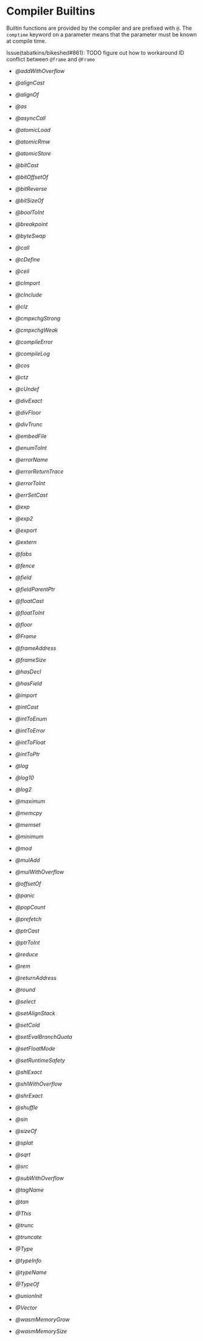 # Compiler Builtins

Builtin functions are provided by the compiler and are prefixed with `@`. The `comptime` keyword on a parameter means that the parameter must be known at compile time.

Issue(tabatkins/bikeshed#861): TODO figure out how to workaround ID conflict between `@frame` and `@Frame`

* <dfn>@addWithOverflow</dfn>

* <dfn>@alignCast</dfn>

* <dfn>@alignOf</dfn>

* <dfn>@as</dfn>

* <dfn>@asyncCall</dfn>

* <dfn>@atomicLoad</dfn>

* <dfn>@atomicRmw</dfn>

* <dfn>@atomicStore</dfn>

* <dfn>@bitCast</dfn>

* <dfn>@bitOffsetOf</dfn>

* <dfn>@bitReverse</dfn>

* <dfn>@bitSizeOf</dfn>

* <dfn>@boolToInt</dfn>

* <dfn>@breakpoint</dfn>

* <dfn>@byteSwap</dfn>

* <dfn>@call</dfn>

* <dfn>@cDefine</dfn>

* <dfn>@ceil</dfn>

* <dfn>@cImport</dfn>

* <dfn>@cInclude</dfn>

* <dfn>@clz</dfn>

* <dfn>@cmpxchgStrong</dfn>

* <dfn>@cmpxchgWeak</dfn>

* <dfn>@compileError</dfn>

* <dfn>@compileLog</dfn>

* <dfn>@cos</dfn>

* <dfn>@ctz</dfn>

* <dfn>@cUndef</dfn>

* <dfn>@divExact</dfn>

* <dfn>@divFloor</dfn>

* <dfn>@divTrunc</dfn>

* <dfn>@embedFile</dfn>

* <dfn>@enumToInt</dfn>

* <dfn>@errorName</dfn>

* <dfn>@errorReturnTrace</dfn>

* <dfn>@errorToInt</dfn>

* <dfn>@errSetCast</dfn>

* <dfn>@exp</dfn>

* <dfn>@exp2</dfn>

* <dfn>@export</dfn>

* <dfn>@extern</dfn>

* <dfn>@fabs</dfn>

* <dfn>@fence</dfn>

* <dfn>@field</dfn>

* <dfn>@fieldParentPtr</dfn>

* <dfn>@floatCast</dfn>

* <dfn>@floatToInt</dfn>

* <dfn>@floor</dfn>

<!-- * <dfn>@frame</dfn> -->

* <dfn>@Frame</dfn>

* <dfn>@frameAddress</dfn>

* <dfn>@frameSize</dfn>

* <dfn>@hasDecl</dfn>

* <dfn>@hasField</dfn>

* <dfn>@import</dfn>

* <dfn>@intCast</dfn>

* <dfn>@intToEnum</dfn>

* <dfn>@intToError</dfn>

* <dfn>@intToFloat</dfn>

* <dfn>@intToPtr</dfn>

* <dfn>@log</dfn>

* <dfn>@log10</dfn>

* <dfn>@log2</dfn>

* <dfn>@maximum</dfn>

* <dfn>@memcpy</dfn>

* <dfn>@memset</dfn>

* <dfn>@minimum</dfn>

* <dfn>@mod</dfn>

* <dfn>@mulAdd</dfn>

* <dfn>@mulWithOverflow</dfn>

* <dfn>@offsetOf</dfn>

* <dfn>@panic</dfn>

* <dfn>@popCount</dfn>

* <dfn>@prefetch</dfn>

* <dfn>@ptrCast</dfn>

* <dfn>@ptrToInt</dfn>

* <dfn>@reduce</dfn>

* <dfn>@rem</dfn>

* <dfn>@returnAddress</dfn>

* <dfn>@round</dfn>

* <dfn>@select</dfn>

* <dfn>@setAlignStack</dfn>

* <dfn>@setCold</dfn>

* <dfn>@setEvalBranchQuota</dfn>

* <dfn>@setFloatMode</dfn>

* <dfn>@setRuntimeSafety</dfn>

* <dfn>@shlExact</dfn>

* <dfn>@shlWithOverflow</dfn>

* <dfn>@shrExact</dfn>

* <dfn>@shuffle</dfn>

* <dfn>@sin</dfn>

* <dfn>@sizeOf</dfn>

* <dfn>@splat</dfn>

* <dfn>@sqrt</dfn>

* <dfn>@src</dfn>

* <dfn>@subWithOverflow</dfn>

* <dfn>@tagName</dfn>

* <dfn>@tan</dfn>

* <dfn>@This</dfn>

* <dfn>@trunc</dfn>

* <dfn>@truncate</dfn>

* <dfn>@Type</dfn>

* <dfn>@typeInfo</dfn>

* <dfn>@typeName</dfn>

* <dfn>@TypeOf</dfn>

* <dfn>@unionInit</dfn>

* <dfn>@Vector</dfn>

* <dfn>@wasmMemoryGrow</dfn>

* <dfn>@wasmMemorySize</dfn>
